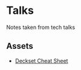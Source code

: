 # Talks

Notes taken from tech talks

## Assets

* [Deckset Cheat Sheet](https://docs.decksetapp.com/)